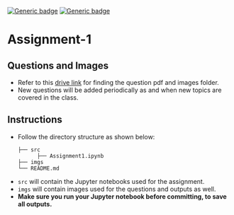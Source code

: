 [![Generic badge](https://img.shields.io/badge/DIP-Assignment:1-BLUE.svg)](https://shields.io/)
[![Generic badge](https://img.shields.io/badge/DUE-23:59hrs,23/08/2022-RED.svg)](https://shields.io/)

# Assignment-1

## Questions and Images
- Refer to this [drive link](https://drive.google.com/drive/folders/1S8U6ZCJx6Hz9nYmpFwmS7xcia8A01JKM?usp=sharing) for finding the question pdf and images folder.
- New questions will be added periodically as and when new topics are covered in the class.

## Instructions
- Follow the directory structure as shown below: 
  ```
  ├── src           
        ├── Assignment1.ipynb
  ├── imgs    
  └── README.md
  ```
- `src` will contain the Jupyter notebooks used for the assignment.
- `imgs` will contain images used for the questions and outputs as well.
- **Make sure you run your Jupyter notebook before committing, to save all outputs.**

